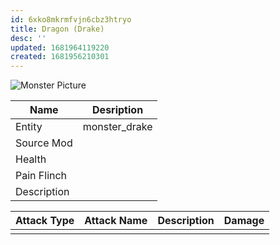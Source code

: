 ```yaml
---
id: 6xko8mkrmfvjn6cbz3htryo
title: Dragon (Drake)
desc: ''
updated: 1681964119220
created: 1681956210301
---
```

![Monster Picture](assets/img/scrag_drake.png)

|Name  |Desription|
|------|-------------|
|Entity|monster_drake|
|Source Mod||
|Health||
|Pain Flinch||
|Description||

|Attack Type|Attack Name|Description|Damage|
|-----------|-----------|-----------|------|
||||